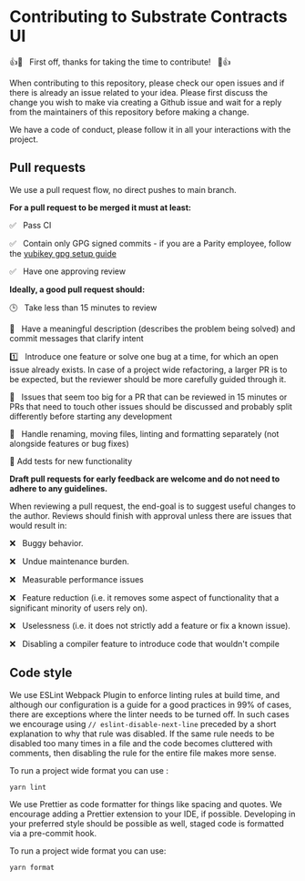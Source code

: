 # Contributing to Substrate Contracts UI

👍🎉 &nbsp; First off, thanks for taking the time to contribute! &nbsp; 🎉👍

When contributing to this repository, please check our open issues and if there is already an issue related to your idea. Please first discuss the change you wish to make via creating a Github issue and wait for a reply from the maintainers of this repository before making a change.

We have a code of conduct, please follow it in all your interactions with the project.

## Pull requests

We use a pull request flow, no direct pushes to main branch.

**For a pull request to be merged it must at least:**

:white_check_mark: &nbsp; Pass CI

:white_check_mark: &nbsp; Contain only GPG signed commits - if you are a Parity employee, follow the [yubikey gpg setup guide](https://www.notion.so/paritytechnologies/Yubikey-Guide-787b2f4e340a40369bbf3159fa3643de)

:white_check_mark: &nbsp; Have one approving review

**Ideally, a good pull request should:**

:clock3: &nbsp; Take less than 15 minutes to review

:open_book: &nbsp; Have a meaningful description (describes the problem being solved) and commit messages that clarify intent

:one: &nbsp; Introduce one feature or solve one bug at a time, for which an open issue already exists. In case of a project wide refactoring, a larger PR is to be expected, but the reviewer should be more carefully guided through it.

:jigsaw: &nbsp; Issues that seem too big for a PR that can be reviewed in 15 minutes or PRs that need to touch other issues should be discussed and probably split differently before starting any development

:dart: &nbsp; Handle renaming, moving files, linting and formatting separately (not alongside features or bug fixes)

:test_tube: Add tests for new functionality

**Draft pull requests for early feedback are welcome and do not need to adhere to any guidelines.**

When reviewing a pull request, the end-goal is to suggest useful changes to the author. Reviews should finish with approval unless there are issues that would result in:

:x: &nbsp; Buggy behavior.

:x: &nbsp; Undue maintenance burden.

:x: &nbsp; Measurable performance issues

:x: &nbsp; Feature reduction (i.e. it removes some aspect of functionality that a significant minority of users rely on).

:x: &nbsp; Uselessness (i.e. it does not strictly add a feature or fix a known issue).

:x: &nbsp; Disabling a compiler feature to introduce code that wouldn't compile

## Code style

We use ESLint Webpack Plugin to enforce linting rules at build time, and although our configuration is a guide for a good practices in 99% of cases, there are exceptions where the linter needs to be turned off. In such cases we encourage using `// eslint-disable-next-line` preceded by a short explanation to why that rule was disabled. If the same rule needs to be disabled too many times in a file and the code becomes cluttered with comments, then disabling the rule for the entire file makes more sense.

To run a project wide format you can use :

```bash
yarn lint
```

We use Prettier as code formatter for things like spacing and quotes. We encourage adding a Prettier extension to your IDE, if possible.
Developing in your preferred style should be possible as well, staged code is formatted via a pre-commit hook.

To run a project wide format you can use:

```bash
yarn format
```
